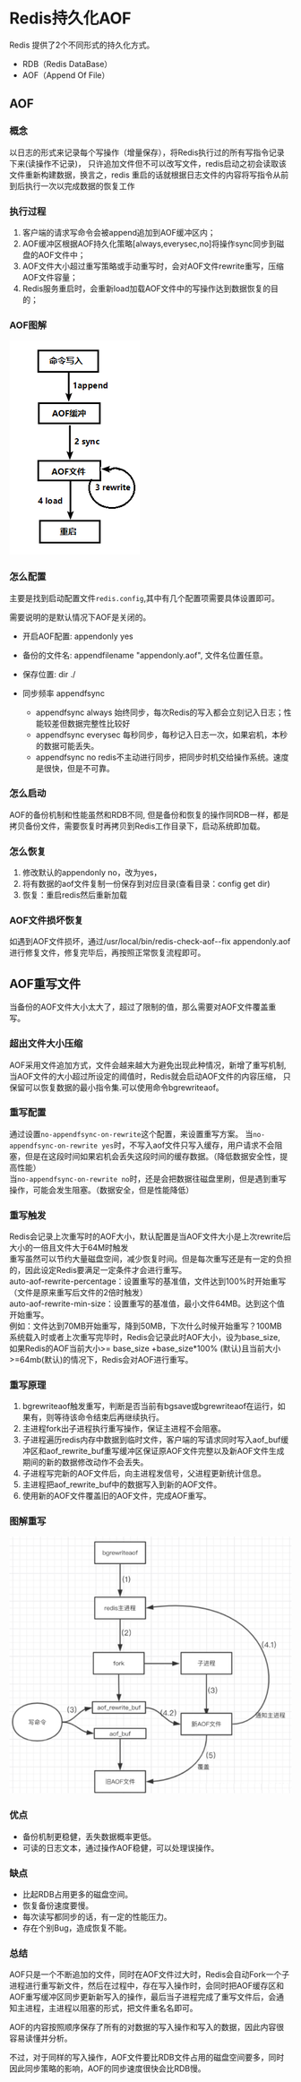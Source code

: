 # Redis持久化AOF

Redis 提供了2个不同形式的持久化方式。

- RDB（Redis DataBase）
- AOF（Append Of File）

## AOF

### 概念

以日志的形式来记录每个写操作（增量保存），将Redis执行过的所有写指令记录下来(读操作不记录)， 只许追加文件但不可以改写文件，redis启动之初会读取该文件重新构建数据，换言之，redis 重启的话就根据日志文件的内容将写指令从前到后执行一次以完成数据的恢复工作

### 执行过程

1. 客户端的请求写命令会被append追加到AOF缓冲区内；
2. AOF缓冲区根据AOF持久化策略[always,everysec,no]将操作sync同步到磁盘的AOF文件中；
3. AOF文件大小超过重写策略或手动重写时，会对AOF文件rewrite重写，压缩AOF文件容量；
4. Redis服务重启时，会重新load加载AOF文件中的写操作达到数据恢复的目的；


### AOF图解

![aof图解][1]

### 怎么配置

主要是找到启动配置文件`redis.config`,其中有几个配置项需要具体设置即可。

需要说明的是默认情况下AOF是关闭的。

- 开启AOF配置: appendonly yes
- 备份的文件名: appendfilename "appendonly.aof", 文件名位置任意。
- 保存位置: dir ./
- 同步频率 appendfsync 
   
   - appendfsync always 始终同步，每次Redis的写入都会立刻记入日志；性能较差但数据完整性比较好  
   - appendfsync everysec 每秒同步，每秒记入日志一次，如果宕机，本秒的数据可能丢失。  
   - appendfsync no redis不主动进行同步，把同步时机交给操作系统。速度是很快，但是不可靠。 

### 怎么启动

AOF的备份机制和性能虽然和RDB不同, 但是备份和恢复的操作同RDB一样，都是拷贝备份文件，需要恢复时再拷贝到Redis工作目录下，启动系统即加载。

### 怎么恢复
1. 修改默认的appendonly no，改为yes，
2. 将有数据的aof文件复制一份保存到对应目录(查看目录：config get dir)
3. 恢复：重启redis然后重新加载

### AOF文件损坏恢复

如遇到AOF文件损坏，通过/usr/local/bin/redis-check-aof--fix appendonly.aof进行修复文件，修复完毕后，再按照正常恢复流程即可。

## AOF重写文件

当备份的AOF文件大小太大了，超过了限制的值，那么需要对AOF文件覆盖重写。

### 超出文件大小压缩

AOF采用文件追加方式，文件会越来越大为避免出现此种情况，新增了重写机制, 当AOF文件的大小超过所设定的阈值时，Redis就会启动AOF文件的内容压缩， 只保留可以恢复数据的最小指令集.可以使用命令bgrewriteaof。

### 重写配置

通过设置`no-appendfsync-on-rewrite`这个配置，来设置重写方案。
当`no-appendfsync-on-rewrite yes`时，不写入aof文件只写入缓存，用户请求不会阻塞，但是在这段时间如果宕机会丢失这段时间的缓存数据。（降低数据安全性，提高性能）  
当`no-appendfsync-on-rewrite no`时，还是会把数据往磁盘里刷，但是遇到重写操作，可能会发生阻塞。（数据安全，但是性能降低）

### 重写触发

Redis会记录上次重写时的AOF大小，默认配置是当AOF文件大小是上次rewrite后大小的一倍且文件大于64M时触发  
重写虽然可以节约大量磁盘空间，减少恢复时间。但是每次重写还是有一定的负担的，因此设定Redis要满足一定条件才会进行重写。   
auto-aof-rewrite-percentage：设置重写的基准值，文件达到100%时开始重写（文件是原来重写后文件的2倍时触发）  
auto-aof-rewrite-min-size：设置重写的基准值，最小文件64MB。达到这个值开始重写。  
例如：文件达到70MB开始重写，降到50MB，下次什么时候开始重写？100MB  
系统载入时或者上次重写完毕时，Redis会记录此时AOF大小，设为base_size,  
如果Redis的AOF当前大小>= base_size +base_size*100% (默认)且当前大小>=64mb(默认)的情况下，Redis会对AOF进行重写。   

### 重写原理

1. bgrewriteaof触发重写，判断是否当前有bgsave或bgrewriteaof在运行，如果有，则等待该命令结束后再继续执行。
2. 主进程fork出子进程执行重写操作，保证主进程不会阻塞。
3. 子进程遍历redis内存中数据到临时文件，客户端的写请求同时写入aof_buf缓冲区和aof_rewrite_buf重写缓冲区保证原AOF文件完整以及新AOF文件生成期间的新的数据修改动作不会丢失。
4. 子进程写完新的AOF文件后，向主进程发信号，父进程更新统计信息。
5. 主进程把aof_rewrite_buf中的数据写入到新的AOF文件。
6. 使用新的AOF文件覆盖旧的AOF文件，完成AOF重写。

### 图解重写

![aof重写原理图解][2] 

### 优点

- 备份机制更稳健，丢失数据概率更低。
- 可读的日志文本，通过操作AOF稳健，可以处理误操作。

### 缺点

- 比起RDB占用更多的磁盘空间。
- 恢复备份速度要慢。
- 每次读写都同步的话，有一定的性能压力。
- 存在个别Bug，造成恢复不能。
 
### 总结

AOF只是一个不断追加的文件，同时在AOF文件过大时，Redis会自动Fork一个子进程进行重写新文件，然后在过程中，存在写入操作时，会同时把AOF缓存区和AOF重写缓冲区同步更新新写入的操作，最后当子进程完成了重写文件后，会通知主进程，主进程以阻塞的形式，把文件重名名即可。

AOF的内容按照顺序保存了所有的对数据的写入操作和写入的数据，因此内容很容易读懂并分析。

不过，对于同样的写入操作，AOF文件要比RDB文件占用的磁盘空间要多，同时因此同步策略的影响，AOF的同步速度很快会比RDB慢。

 
[1]: /images/redis/aof01.png
[2]: /images/redis/aof02.png

